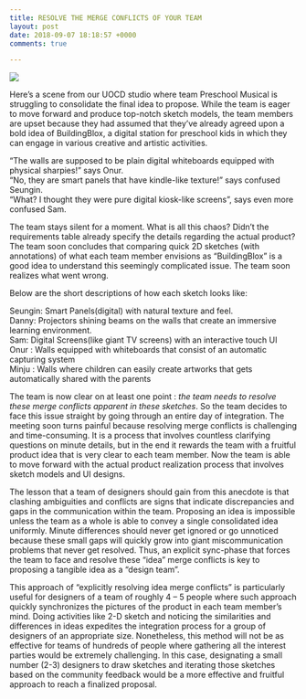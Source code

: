 ```yaml
---
title: RESOLVE THE MERGE CONFLICTS OF YOUR TEAM
layout: post
date: 2018-09-07 18:18:57 +0000
comments: true

---
```

![](https://ghanatalksbusiness.com/wp-content/uploads/2017/12/shutterstock_350734256-e1486047320756-632x468.jpg)

Here’s a scene from our UOCD studio where team Preschool Musical is struggling to consolidate the final idea to propose. While the team is eager to move forward and produce top-notch sketch models, the team members are upset because they had assumed that they’ve already agreed upon a bold idea of BuildingBlox, a digital station for preschool kids in which they can engage in various creative and artistic activities.   
   
 “The walls are supposed to be plain digital whiteboards equipped with physical sharpies!” says Onur.   
 “No, they are smart panels that have kindle-like texture!” says confused Seungin.  
 “What? I thought they were pure digital kiosk-like screens”, says even more confused Sam.  
   
 The team stays silent for a moment. What is all this chaos? Didn’t the requirements table already specify the details regarding the actual product? The team soon concludes that comparing quick 2D sketches (with annotations) of what each team member envisions as “BuildingBlox” is a good idea to understand this seemingly complicated issue. The team soon realizes what went wrong.

Below are the short descriptions of how each sketch looks like:

Seungin: Smart Panels(digital) with natural texture and feel.  
 Danny: Projectors shining beams on the walls that create an immersive learning environment.  
 Sam: Digital Screens(like giant TV screens) with an interactive touch UI  
 Onur : Walls equipped with whiteboards that consist of an automatic capturing system  
 Minju : Walls where children can easily create artworks that gets automatically shared with the parents

The team is now clear on at least one point : _the team needs to resolve these merge conflicts apparent in these sketches_. So the team decides to face this issue straight by going through an entire day of integration. The meeting soon turns painful because resolving merge conflicts is challenging and time-consuming. It is a process that involves countless clarifying questions on minute details, but in the end it rewards the team with a fruitful product idea that is very clear to each team member. Now the team is able to move forward with the actual product realization process that involves sketch models and UI designs. 

The lesson that a team of designers should gain from this anecdote is that clashing ambiguities and conflicts are signs that indicate discrepancies and gaps in the communication within the team. Proposing an idea is impossible unless the team as a whole is able to convey a single consolidated idea uniformly. Minute differences should never get ignored or go unnoticed because these small gaps will quickly grow into giant miscommunication problems that never get resolved. Thus, an explicit sync-phase that forces the team to face and resolve these “idea” merge conflicts is key to proposing a tangible idea as a “design team”. 

This approach of “explicitly resolving idea merge conflicts” is particularly useful for designers of a team of roughly 4 – 5 people where such approach quickly synchronizes the pictures of the product in each team member’s mind. Doing activities like 2-D sketch and noticing the similarities and differences in ideas expedites the integration process for a group of designers of an appropriate size. Nonetheless, this method will not be as effective for teams of hundreds of people where gathering all the interest parties would be extremely challenging. In this case, designating a small number (2-3) designers to draw sketches and iterating those sketches based on the community feedback would be a more effective and fruitful approach to reach a finalized proposal. 